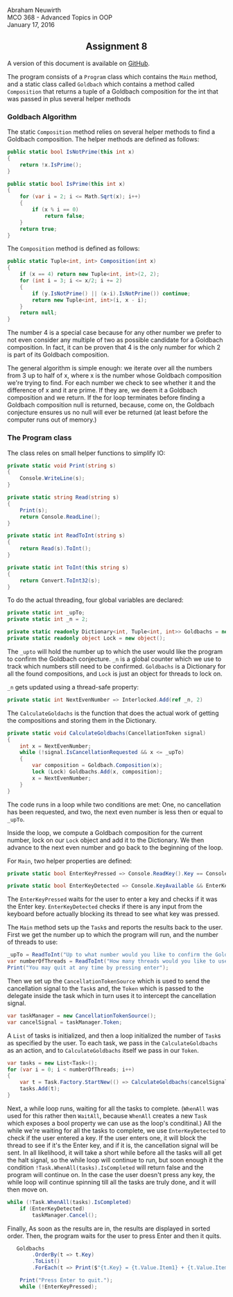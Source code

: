 Abraham Neuwirth
<br/>MCO 368 - Advanced Topics in OOP
<br/> January 17, 2016
<center><h2> Assignment 8</h2></center>

A version of this document is available on [GitHub](https://github.com/Yeedle/Neuwirth_A-mco368-2016F_asgn08/blob/master/asgn08.md).


The program consists of a `Program` class which contains the `Main` method, and a static class called `Goldbach` which contains a method called `Composition` that returns a tuple of a Goldbach composition for the int that was passed in plus several helper methods
### Goldbach Algorithm
The static `Composition` method relies on several helper methods to find a Goldbach composition. The helper methods are defined as follows:

```csharp
public static bool IsNotPrime(this int x)
{
    return !x.IsPrime();
}

public static bool IsPrime(this int x)
{
    for (var i = 2; i <= Math.Sqrt(x); i++)
    {
        if (x % i == 0)
            return false;
    }
    return true;
}
```

The `Composition` method is defined as follows:

```csharp
public static Tuple<int, int> Composition(int x)
{
    if (x == 4) return new Tuple<int, int>(2, 2);
    for (int i = 3; i <= x/2; i += 2)
    {
        if (y.IsNotPrime() || (x-i).IsNotPrime()) continue;
        return new Tuple<int, int>(i, x - i);
    }
    return null;
}
```

The number 4 is a special case because for any other number we prefer to not even consider any multiple of two as possible candidate for a Goldbach composition. In fact, it can be proven that 4 is the only number for which 2 is part of its Goldbach composition.

The general algorithm is simple enough: we iterate over all the numbers from 3 up to half of x, where x is the number whose Goldbach composition we're trying to find. For each number we check to see whether it and the difference of x and it are prime. If they are, we deem it a Goldbach composition and we return. If the for loop terminates before finding a Goldbach composition null is returned, because, come on, the Goldbach conjecture ensures us no null will ever be returned (at least before the computer runs out of memory.)


### The Program class
The class reles on small helper functions to simplify IO:

```csharp
private static void Print(string s)
{
    Console.WriteLine(s);
}

private static string Read(string s)
{
    Print(s);
    return Console.ReadLine();
}

private static int ReadToInt(string s)
{
    return Read(s).ToInt();
}

private static int ToInt(this string s)
{
    return Convert.ToInt32(s);
}
```

To do the actual threading, four global variables are declared:

```csharp
private static int _upTo;
private static int _n = 2;

private static readonly Dictionary<int, Tuple<int, int>> Goldbachs = new Dictionary<int, Tuple<int, int>>();
private static readonly object Lock = new object();
```
The `_upto` will hold the number up to which the user would like the program to confirm the Goldbach conjecture. `_n` is a global counter which we use to track which numbers still need to be confirmed. `Goldbachs` is a Dictionary for all the found compositions, and `Lock` is just an object for threads to lock on.

`_n` gets updated using a thread-safe property:

```csharp
private static int NextEvenNumber => Interlocked.Add(ref _n, 2)
```

The `CalculateGoldachs` is the function that does the actual work of getting the compositions and storing them in the Dictionary.

```csharp
private static void CalculateGoldbachs(CancellationToken signal)
{
    int x = NextEvenNumber;
    while (!signal.IsCancellationRequested && x <= _upTo)
    {
        var composition = Goldbach.Composition(x);
        lock (Lock) Goldbachs.Add(x, composition);
        x = NextEvenNumber;
    }     
}
```

The code runs in a loop while two conditions are met: One, no cancellation has been requested, and two, the next even number is less then or equal to `_upTo`.

Inside the loop, we compute a Goldbach composition for the current number, lock on our `Lock` object and add it to the Dictionary. We then advance to the next even number and go back to the beginning of the loop.

For `Main`, two helper properties are defined:

```csharp
private static bool EnterKeyPressed => Console.ReadKey().Key == ConsoleKey.Enter;

private static bool EnterKeyDetected => Console.KeyAvailable && EnterKeyPressed;
```

The `EnterKeyPressed` waits for the user to enter a key and checks if it was the Enter key. `EnterKeyDetected` checks if there is any input from the keyboard before actually blocking its thread to see what key was pressed.

The `Main` method sets up the `Task`s and reports the results back to the user. First we get the number up to which the program will run, and the number of threads to use:

```csharp
_upTo = ReadToInt("Up to what number would you like to confirm the Goldbach conjecture?");
var numberOfThreads = ReadToInt("How many threads would you like to use?");
Print("You may quit at any time by pressing enter");
```
Then we set up the `CancellationTokenSource` which is used to send the cancellation signal to the `Task`s and, the `Token` which is passed to the delegate inside the task which in turn uses it to intercept the cancellation signal.
```csharp
var taskManager = new CancellationTokenSource();
var cancelSignal = taskManager.Token;
```
A `List` of tasks is initialized, and then a loop initialized the number of `Task`s as specified by the user. To each task, we pass in the `CalculateGoldbachs` as an action, and to `CalculateGoldbachs` itself we pass in our `Token`.
```csharp
var tasks = new List<Task>();
for (var i = 0; i < numberOfThreads; i++)
{
    var t = Task.Factory.StartNew(() => CalculateGoldbachs(cancelSignal));
    tasks.Add(t);
}
```
Next, a while loop runs, waiting for all the tasks to complete. (`WhenAll` was used for this rather then `WaitAll`, because `WhenAll` creates a new `Task` which exposes a bool property we can use as the loop's conditinal.) All the while we're waiting for all the tasks to complete, we use `EnterKeyDetected` to check if the user entered a key. If the user enters one, it will block the thread to see if it's the Enter key, and if it is, the cancellation signal will be sent. In all likelihood, it will take a short while before all the tasks will all get the halt signal, so the while loop will continue to run, but soon enough it the condition `!Task.WhenAll(tasks).IsCompleted` will return false and the program will continue on. In the case the user doesn't press any key, the while loop will continue spinning till all the tasks are truly done, and it will then move on.

```csharp
while (!Task.WhenAll(tasks).IsCompleted)
    if (EnterKeyDetected)
        taskManager.Cancel();
```

Finally, As soon as the results are in, the results are displayed in sorted order. Then, the program waits for the user to press Enter and then it quits.
```csharp
   Goldbachs
        .OrderBy(t => t.Key)
        .ToList()
        .ForEach(t => Print($"{t.Key} = {t.Value.Item1} + {t.Value.Item2}"));

    Print("Press Enter to quit.");
    while (!EnterKeyPressed);
```
